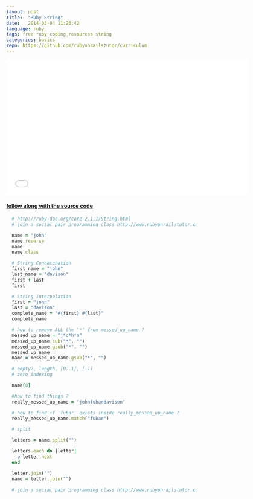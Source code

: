 ```yaml
---
layout: post
title:  "Ruby String"
date:   2014-03-04 11:26:42
language: ruby
tags: free ruby coding resources string
categories: basics
repo: https://github.com/rubyonrailstutor/curriculum
---
```

<iframe width="640" height="360" src="//www.youtube.com/embed/w2x0VtVlxX8?vq=hd1080" frameborder="0" allowfullscreen></iframe>

<h4><a href="{{ page.repo }}" target="_blank">follow along with the source code</a></h4>

``` ruby 
  # http://ruby-doc.org/core-2.1.1/String.html
  # join a social pair programming class http://www.rubyonrailstutor.com

  name = "john"
  name.reverse
  name
  name.class

  # String Concatenation
  first_name = "john"
  last_name = "davison"
  first + last
  first

  # String Interpolation
  first = "john"
  last = "davison"
  complete_name = "#{first} #{last}"
  complete_name

  # how to remove ALL the '*' from messed_up_name ?
  messed_up_name = "j*o*h*n"
  messed_up_name.sub("*", "")
  messed_up_name.gsub("*", "")
  messed_up_name
  name = messed_up_name.gsub("*", "")

  # empty?, length, [0..1], [-1]
  # zero indexing

  name[0]

  #how to find things ? 
  really_messed_up_name = "johnfubardavison"

  # how to find if 'fubar' exists inside really_messed_up_name ? 
  really_messed_up_name.match("fubar")

  # split

  letters = name.split("")

  letters.each do |letter|
    p letter.next
  end

  letter.join("")
  name = letter.join("")

  # join a social pair programming class http://www.rubyonrailstutor.com
```
